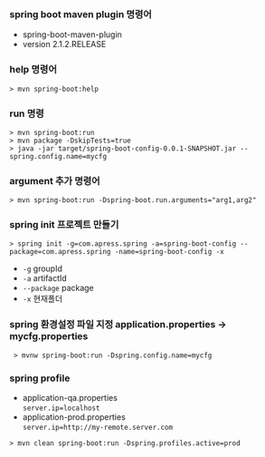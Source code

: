 
### spring boot maven plugin 명령어

- spring-boot-maven-plugin  
- version 2.1.2.RELEASE  


### help 명령어  
`> mvn spring-boot:help`  

### run 명령  
`> mvn spring-boot:run`  
`> mvn package -DskipTests=true`  
`> java -jar target/spring-boot-config-0.0.1-SNAPSHOT.jar --spring.config.name=mycfg`  

 



### argument 추가 명령어  
`> mvn spring-boot:run -Dspring-boot.run.arguments="arg1,arg2"`  

### spring init 프로젝트 만들기

`> spring init -g=com.apress.spring -a=spring-boot-config --package=com.apress.spring -name=spring-boot-config -x`

 - `-g` groupId  
 - `-a` artifactId  
 - `--package` package  
 - `-x` 현재폴더  


### spring 환경설정 파일 지정 application.properties -> mycfg.properties  
` > mvnw spring-boot:run -Dspring.config.name=mycfg`  

### spring profile

- application-qa.properties  
  `server.ip=localhost`  
- application-prod.properties  
  `server.ip=http://my-remote.server.com`  
  
`> mvn clean spring-boot:run -Dspring.profiles.active=prod`

  
  
